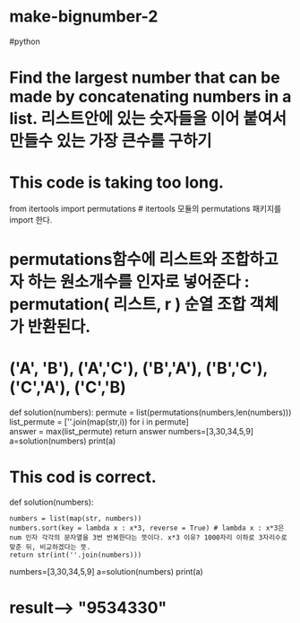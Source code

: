 # make-bignumber-2
#python
# Find the largest number that can be made by concatenating numbers in a list. 리스트안에 있는 숫자들을 이어 붙여서 만들수 있는 가장 큰수를 구하기
# This code is taking too long.
from itertools import permutations # itertools 모듈의 permutations 패키지를 import 한다.
# permutations함수에 리스트와 조합하고자 하는 원소개수를 인자로 넣어준다 : permutation( 리스트, r ) 순열 조합 객체가 반환된다. 
# ('A', 'B'), ('A','C'), ('B','A'), ('B','C'), ('C','A'), ('C','B) 

def solution(numbers):
    permute = list(permutations(numbers,len(numbers)))
    list_permute = [''.join(map(str,i)) for i in permute]   
    answer = max(list_permute)
    return answer
numbers=[3,30,34,5,9]
a=solution(numbers)
print(a)

# This cod is correct.
def solution(numbers):
    
    numbers = list(map(str, numbers))
    numbers.sort(key = lambda x : x*3, reverse = True) # lambda x : x*3은 num 인자 각각의 문자열을 3번 반복한다는 뜻이다. x*3 이유? 1000자리 이하로 3자리수로 맞춘 뒤, 비교하겠다는 뜻.
    return str(int(''.join(numbers)))
numbers=[3,30,34,5,9]
a=solution(numbers)
print(a)
# result--> "9534330"
